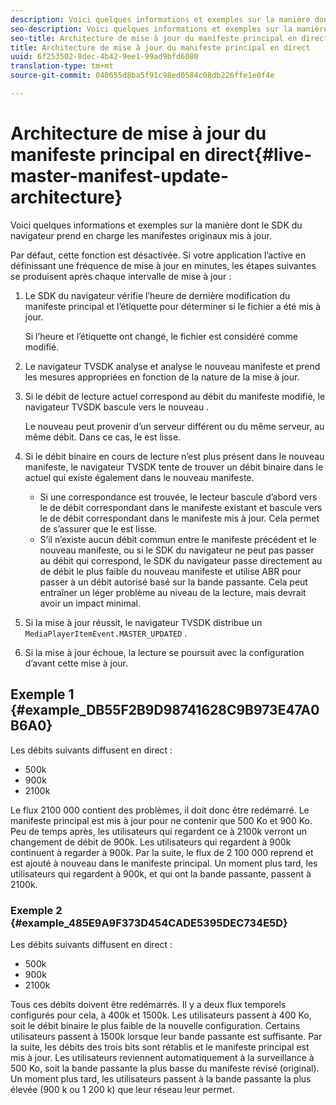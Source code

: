 ```yaml
---
description: Voici quelques informations et exemples sur la manière dont le SDK du navigateur prend en charge les manifestes originaux mis à jour.
seo-description: Voici quelques informations et exemples sur la manière dont le SDK du navigateur prend en charge les manifestes originaux mis à jour.
seo-title: Architecture de mise à jour du manifeste principal en direct
title: Architecture de mise à jour du manifeste principal en direct
uuid: 6f253502-8dec-4b42-9ee1-99ad9bfd6080
translation-type: tm+mt
source-git-commit: 040655d8ba5f91c98ed0584c08db226ffe1e0f4e

---
```



# Architecture de mise à jour du manifeste principal en direct{#live-master-manifest-update-architecture}

Voici quelques informations et exemples sur la manière dont le SDK du navigateur prend en charge les manifestes originaux mis à jour.

Par défaut, cette fonction est désactivée. Si votre application l’active en définissant une fréquence de mise à jour en minutes, les étapes suivantes se produisent après chaque intervalle de mise à jour :

1. Le SDK du navigateur vérifie l’heure de dernière modification du manifeste principal et l’étiquette pour déterminer si le fichier a été mis à jour.

   Si l’heure et l’étiquette ont changé, le fichier est considéré comme modifié.
1. Le navigateur TVSDK analyse et analyse le nouveau manifeste et prend les mesures appropriées en fonction de la nature de la mise à jour.
1. Si le débit de lecture actuel correspond au débit du manifeste modifié, le navigateur TVSDK bascule vers le nouveau .

   Le nouveau peut provenir d’un serveur différent ou du même serveur, au même débit. Dans ce cas, le  est lisse.
1. Si le débit binaire en cours de lecture n’est plus présent dans le nouveau manifeste, le navigateur TVSDK tente de trouver un débit binaire dans le  actuel qui existe également dans le nouveau manifeste.

   * Si une correspondance est trouvée, le lecteur bascule d’abord vers le de débit correspondant dans le manifeste existant et bascule vers le de débit correspondant  dans le manifeste mis à jour. Cela permet de s’assurer que le  est lisse.
   * S’il n’existe aucun débit commun entre le manifeste précédent et le nouveau manifeste, ou si le SDK du navigateur ne peut pas passer au débit qui correspond, le SDK du navigateur passe directement au de débit le plus faible du nouveau manifeste et utilise ABR pour passer à un débit autorisé basé sur la bande passante. Cela peut entraîner un léger problème au niveau de la lecture, mais devrait avoir un impact minimal.

1. Si la mise à jour réussit, le navigateur TVSDK distribue un `MediaPlayerItemEvent.MASTER_UPDATED` .
1. Si la mise à jour échoue, la lecture se poursuit avec la configuration d’avant cette mise à jour.

## Exemple 1 {#example_DB55F2B9D98741628C9B973E47A0B6A0}

Les débits suivants diffusent en direct :

* 500k
* 900k
* 2100k

Le flux 2100 000 contient des problèmes, il doit donc être redémarré. Le manifeste principal est mis à jour pour ne contenir que 500 Ko et 900 Ko. Peu de temps après, les utilisateurs qui regardent ce à 2100k verront un changement de débit de 900k. Les utilisateurs qui regardent à 900k continuent à regarder à 900k. Par la suite, le flux de 2 100 000 reprend et est ajouté à nouveau dans le manifeste principal. Un moment plus tard, les utilisateurs qui regardent à 900k, et qui ont la bande passante, passent à 2100k.

### Exemple 2 {#example_485E9A9F373D454CADE5395DEC734E5D}

Les débits suivants diffusent en direct :

* 500k
* 900k
* 2100k

Tous ces débits doivent être redémarrés. Il y a deux flux temporels configurés pour cela, à 400k et 1500k. Les utilisateurs passent à 400 Ko, soit le débit binaire le plus faible de la nouvelle configuration. Certains utilisateurs passent à 1500k lorsque leur bande passante est suffisante. Par la suite, les débits des trois bits sont rétablis et le manifeste principal est mis à jour. Les utilisateurs reviennent automatiquement à la surveillance à 500 Ko, soit la bande passante la plus basse du manifeste révisé (original). Un moment plus tard, les utilisateurs passent à la bande passante la plus élevée (900 k ou 1 200 k) que leur réseau leur permet.

<!-- 

WRITER: Add relref to api/psdk/asdoc-dhls_1.4/com/adobe/mediacore/events/MediaPlayerItemEvent.html#MASTER_UPDATED

 -->

